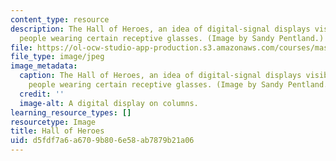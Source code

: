 ```yaml
---
content_type: resource
description: The Hall of Heroes, an idea of digital-signal displays visible only to
  people wearing certain receptive glasses. (Image by Sandy Pentland.)
file: https://ol-ocw-studio-app-production.s3.amazonaws.com/courses/mas-966-digital-anthropology-spring-2003/d5fdf7a6a6709b806e58ab7879b21a06_mas-966s03.jpg
file_type: image/jpeg
image_metadata:
  caption: The Hall of Heroes, an idea of digital-signal displays visible only to
    people wearing certain receptive glasses. (Image by Sandy Pentland.)
  credit: ''
  image-alt: A digital display on columns.
learning_resource_types: []
resourcetype: Image
title: Hall of Heroes
uid: d5fdf7a6-a670-9b80-6e58-ab7879b21a06
---
```

